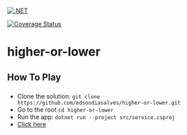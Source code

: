 [![.NET](https://github.com/edsondiasalves/higher-or-lower/actions/workflows/dotnet.yml/badge.svg)](https://github.com/edsondiasalves/higher-or-lower/actions/workflows/dotnet.yml)

[![Coverage Status](https://coveralls.io/repos/github/edsondiasalves/higher-or-lower/badge.svg?branch=main)](https://coveralls.io/github/edsondiasalves/higher-or-lower?branch=main)

# higher-or-lower

## How To Play

###  
- Clone the solution: `git clone https://github.com/edsondiasalves/higher-or-lower.git`
- Go to the root `cd higher-or-lower`
- Run the app: `dotnet run --project src/service.csproj`
- [Click here](https://localhost:5001/index.html)